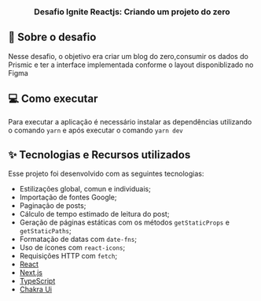 <h3 align="center">Desafio Ignite Reactjs: Criando um projeto do zero</h3>

## :rocket: Sobre o desafio

Nesse desafio, o objetivo era criar um blog do zero,consumir os dados do Prismic e ter a interface implementada conforme o layout disponiblizado no Figma

## :computer: Como executar

Para executar a aplicação é necessário instalar as dependências utilizando o comando ```yarn``` e após executar o comando ```yarn dev```

## ✨ Tecnologias e Recursos utilizados

Esse projeto foi desenvolvido com as seguintes tecnologias:

- Estilizações global, comun e individuais;
- Importação de fontes Google;
- Paginação de posts;
- Cálculo de tempo estimado de leitura do post;
- Geração de páginas estáticas com os métodos `getStaticProps` e `getStaticPaths`;
- Formatação de datas com `date-fns`;
- Uso de ícones com `react-icons`;
- Requisições HTTP com `fetch`;
- [React](https://reactjs.org)
- [Next.js](https://nextjs.org/)
- [TypeScript](https://www.typescriptlang.org/)
- [Chakra Ui](https://chakra-ui.com/)
